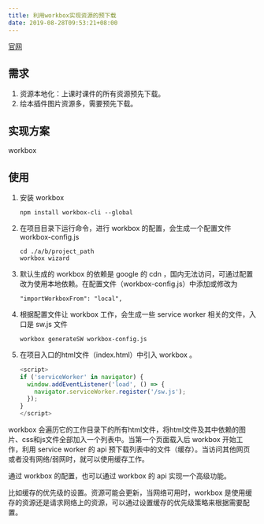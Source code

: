 ```yaml
---
title: 利用workbox实现资源的预下载
date: 2019-08-28T09:53:21+08:00
---
```

[官网](https://developers.google.com/web/tools/workbox/guides/get-started)
## 需求

1. 资源本地化：上课时课件的所有资源预先下载。
2. 绘本插件图片资源多，需要预先下载。
## 实现方案

workbox
## 使用

1. 安装 workbox
    ```
    npm install workbox-cli --global
    ```
1. 在项目目录下运行命令，进行 workbox 的配置，会生成一个配置文件 workbox-config.js
    ```
    cd ./a/b/project_path
    workbox wizard
    ```
1. 默认生成的 workbox 的依赖是 google 的 cdn ，国内无法访问，可通过配置改为使用本地依赖。在配置文件（workbox-config.js）中添加或修改为
    ```
    "importWorkboxFrom": "local",
    ```
1. 根据配置文件让 workbox 工作，会生成一些 service worker 相关的文件，入口是 sw.js 文件
    ```
    workbox generateSW workbox-config.js
    ```
1. 在项目入口的html文件（index.html）中引入 workbox 。
    ```js
    <script>
    if ('serviceWorker' in navigator) {
      window.addEventListener('load', () => {
        navigator.serviceWorker.register('/sw.js');
      });
    }
    </script>
    ```

workbox 会遍历它的工作目录下的所有html文件，将html文件及其中依赖的图片、css和js文件全部加入一个列表中。当第一个页面载入后 workbox 开始工作，利用 service worker 的 api 预下载列表中的文件（缓存）。当访问其他网页或者没有网络/弱网时，就可以使用缓存工作。

通过 workbox 的配置，也可以通过 workbox 的 api 实现一个高级功能。

比如缓存的优先级的设置。资源可能会更新，当网络可用时，workbox 是使用缓存的资源还是请求网络上的资源，可以通过设置缓存的优先级策略来根据需要配置。